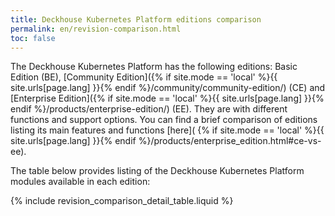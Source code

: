 ```yaml
---
title: Deckhouse Kubernetes Platform editions comparison
permalink: en/revision-comparison.html
toc: false
---
```


The Deckhouse Kubernetes Platform has the following editions: Basic Edition (BE), [Community Edition]({% if site.mode == 'local' %}{{ site.urls[page.lang] }}{% endif %}/community/community-edition/) (CE) and [Enterprise Edition]({% if site.mode == 'local' %}{{ site.urls[page.lang] }}{% endif %}/products/enterprise-edition/) (EE). They are with different functions and support options. You can find a brief comparison of editions listing its main features and functions [here](
{% if site.mode == 'local' %}{{ site.urls[page.lang] }}{% endif %}/products/enterprise_edition.html#ce-vs-ee).

The table below provides listing of the Deckhouse Kubernetes Platform modules available in each edition:

{% include revision_comparison_detail_table.liquid %}

